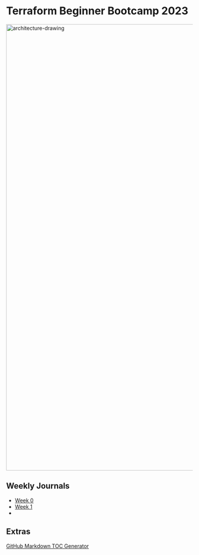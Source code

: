 # Terraform Beginner Bootcamp 2023
<img width="1203" alt="architecture-drawing" src="https://github.com/haskhr/terraform-beginner-bootcamp-2023/assets/53363961/7b204c96-8955-4ff2-a889-35b350cdf73d">

## Weekly Journals
- [Week 0](/journal/week0.md)
- [Week 1](/journal/week1.md)
- 
## Extras
[GitHub Markdown TOC Generator](https://ecotrust-canada.github.io/markdown-toc/)


